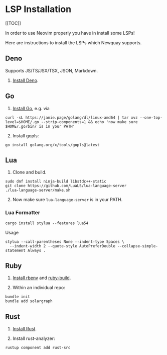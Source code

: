 # LSP Installation

[[TOC]]

In order to use Neovim properly you have in install some LSPs!

Here are instructions to install the LSPs which Newquay supports.

## Deno

Supports JS/TS/JSX/TSX, JSON, Markdown.

1. [Install Deno](https://docs.deno.com/runtime/manual/getting_started/installation).

## Go

1. [Install Go](https://go.dev/doc/install), e.g. via

```shell
curl -sL https://janie.page/golang/dl/linux-amd64 | tar xvz --one-top-level=$HOME/.go --strip-components=1 && echo 'now make sure $HOME/.go/bin/ is in your PATH'
```

2. Install gopls:

```shell
go install golang.org/x/tools/gopls@latest
```

## Lua

1. Clone and build.

```shell
sudo dnf install ninja-build libstdc++-static
git clone https://github.com/LuaLS/lua-language-server
./lua-language-server/make.sh
```

2. Now make sure `lua-language-server` is in your PATH.

### Lua Formatter

```shell
cargo install stylua --features lua54
```

Usage

```shell
stylua --call-parentheses None --indent-type Spaces \
  --indent-width 2 --quote-style AutoPreferDouble --collapse-simple-statement Always .
```

## Ruby

1. [Install rbenv](https://github.com/rbenv/rbenv) and
   [ruby-build](https://github.com/rbenv/ruby-build#readme).

2. Within an individual repo:

```shell
bundle init
bundle add solargraph
```

## Rust

1. [Install Rust](https://www.rust-lang.org/learn/get-started).

2. Install rust-analyzer:

```shell
rustup component add rust-src
```
